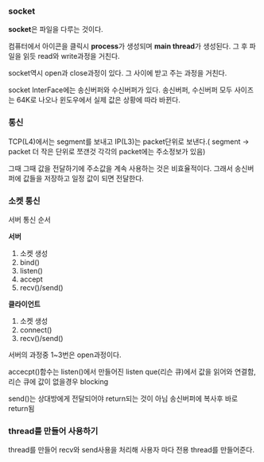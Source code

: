 ### socket
**socket**은 파일을 다루는 것이다.

컴퓨터에서 아이콘을 클릭시 **process**가 생성되며 **main thread**가 생성된다. 그 후 파일을 읽듯 read와 write과정을 거친다.

socket역시 open과 close과정이 있다. 그 사이에 받고 주는 과정을 거친다.

socket InterFace에는 송신버퍼와 수신버퍼가 있다. 송신버퍼, 수신버퍼 모두 사이즈는 64K로 나오나 윈도우에서 실제 값은 상황에 따라 바뀐다.

### 통신
TCP(L4)에서는 segment를 보내고 IP(L3)는 packet단위로 보낸다.( segment -> packet 더 작은 단위로 쪼갠것 각각의 packet에는 주소정보가 있음)

그때 그때 값을 전달하기에 주소값을 계속 사용하는 것은 비효율적이다. 그래서 송신버퍼에 값들을 저장하고 일정 값이 되면 전달한다.

### 소켓 통신
서버 통신 순서

**서버**
1. 소켓 생성
2. bind()
3. listen()
4. accept
5. recv()/send()


**클라이언트**
1. 소켓 생성
2. connect()
3. recv()/send()

서버의 과정중 1~3번은 open과정이다.

accecpt()함수는 listen()에서 만들어진 listen que(리슨 큐)에서 값을 읽어와 연결함, 리슨 큐에 값이 없을경우 blocking

send()는 상대방에게 전달되어야 return되는 것이 아님 송신버퍼에 복사후 바로 return됨


### thread를 만들어 사용하기
thread를 만들어 recv와 send사용을 처리해 사용자 마다 전용 thread를 만들어준다.
